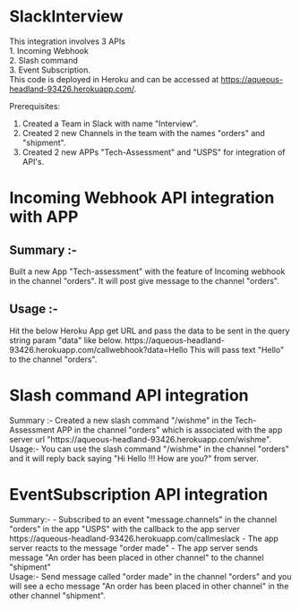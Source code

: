 # SlackInterview
This integration involves 3 APIs <br> 1. Incoming Webhook <br> 2. Slash command <br> 3. Event Subscription. <br>
This code is deployed in Heroku and can be accessed at https://aqueous-headland-93426.herokuapp.com/.

Prerequisites: <br>
1. Created a Team in Slack with name "Interview".
2. Created 2 new Channels in the team with the names "orders" and "shipment".
3. Created 2 new APPs "Tech-Assessment" and "USPS" for integration of API's.

<h1>Incoming Webhook API integration with APP</h1>
<h2>Summary :-</h2>
Built a new App "Tech-assessment" with the feature of Incoming webhook in the channel "orders". It will post give message to the channel "orders". 
<h2>Usage :-</h2>
Hit the below Heroku App get URL and pass the data to be sent in the query string param "data" like below.
https://aqueous-headland-93426.herokuapp.com/callwebhook?data=Hello
This will pass text "Hello" to the channel "orders".

<h1>Slash command API integration</h1>
Summary :-
Created a new slash command "/wishme" in the Tech-Assessment APP in the channel "orders" which is associated with the app server url "https://aqueous-headland-93426.herokuapp.com/wishme". 
<br/>
Usage:-
You can use the slash command "/wishme" in the channel "orders" and it will reply back saying "Hi Hello !!! How are you?" from server.

<h1>EventSubscription API integration</h1>
Summary:-
- Subscribed to an event "message.channels" in the channel "orders" in the app "USPS" with the callback to the app server https://aqueous-headland-93426.herokuapp.com/callmeslack 
- The app server reacts to the message "order made"
- The app server sends message "An order has been placed in other channel" to the channel "shipment"
<br/>
Usage:-
Send message called "order made" in the channel "orders" and you will see a echo message "An order has been placed in other channel" in the other channel "shipment".
